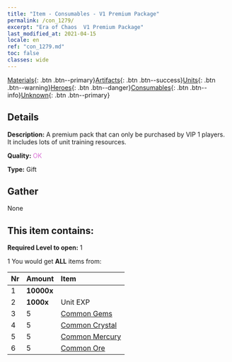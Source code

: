 ```yaml
---
title: "Item - Consumables - V1 Premium Package"
permalink: /con_1279/
excerpt: "Era of Chaos  V1 Premium Package"
last_modified_at: 2021-04-15
locale: en
ref: "con_1279.md"
toc: false
classes: wide
---
```

 [Materials](/Items/){: .btn .btn--primary}[Artifacts](/Items/Artifacts/){: .btn .btn--success}[Units](/Items/Units/){: .btn .btn--warning}[Heroes](/Items/Heroes/){: .btn .btn--danger}[Consumables](/Items/Consumables/){: .btn .btn--info}[Unknown](/Items/Unknown/){: .btn .btn--primary}

## Details
 **Description:** A premium pack that can only be purchased by VIP 1 players. It includes lots of unit training resources.

 **Quality:** <span style="color: #DA70D6">OK</span>

 **Type:** Gift

## Gather

  None

## This item contains:

 **Required Level to open:** 1

 1 You would get **ALL** items  from:

  | Nr | Amount |     Item    |
  |:---|:-------|:------------|
  | 1 |  **10000x** | <i class="fas fa-coins"/> |  | 
  | 2 |  **1000x** | Unit EXP |  | 
  | 3 | 5 | [Common Gems](/Items/mat_10/) |  | 
  | 4 | 5 | [Common Crystal](/Items/mat_11/) |  | 
  | 5 | 5 | [Common Mercury](/Items/mat_8/) |  | 
  | 6 | 5 | [Common Ore](/Items/mat_6/) |  | 
